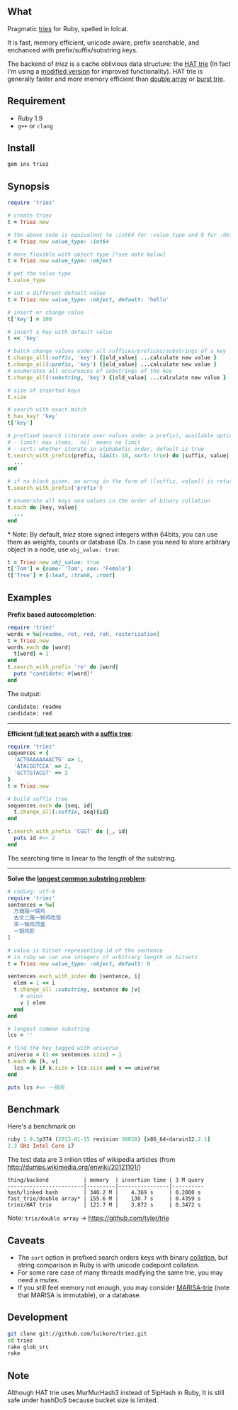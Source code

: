 ## What

Pragmatic [tries](http://en.wikipedia.org/wiki/Trie) for Ruby, spelled in lolcat.

It is fast, memory efficient, unicode aware, prefix searchable, and enchanced with prefix/suffix/substring keys.

The backend of *triez* is a cache oblivious data structure: the [HAT trie](https://github.com/dcjones/hat-trie) (In fact I'm using a [modified version](https://github.com/luikore/hat-trie) for improved functionality). HAT trie is generally faster and more memory efficient than [double array](http://linux.thai.net/~thep/datrie/datrie.html) or [burst trie](http://ww2.cs.mu.oz.au/~jz/fulltext/acmtois02.pdf).

## Requirement

- Ruby 1.9
- `g++` or `clang`

## Install

``` bash
gem ins triez
```

## Synopsis

``` ruby
require 'triez'

# create triez
t = Triez.new

# the above code is equivalent to :int64 for :value_type and 0 for :default
t = Triez.new value_type: :int64

# more flexible with object type [*see note below]
t = Triez.new value_type: :object

# get the value type
t.value_type

# set a different default value
t = Triez.new value_type: :object, default: 'hello'

# insert or change value
t['key'] = 100

# insert a key with default value
t << 'key'

# batch change values under all suffices/prefices/substrings of a key
t.change_all(:suffix, 'key') {|old_value| ...calculate new value }
t.change_all(:prefix, 'key') {|old_value| ...calculate new value }
# enumerates all occurences of substrings of the key
t.change_all(:substring, 'key') {|old_value| ...calculate new value }

# size of inserted keys
t.size

# search with exact match
t.has_key? 'key'
t['key']

# prefixed search (iterate over values under a prefix), available options are:
# - limit: max items, `nil` means no limit
# - sort: whether iterate in alphabetic order, default is true
t.search_with_prefix(prefix, limit: 10, sort: true) do |suffix, value|
  ...
end

# if no block given, an array in the form of [[suffix, value]] is returned
t.search_with_prefix('prefix')

# enumerate all keys and values in the order of binary collation
t.each do |key, value|
  ...
end
```

\* Note: By default, *triez* store signed integers within 64bits, you can use them as weights, counts or database IDs. In case you need to store arbitrary object in a node, use `obj_value: true`:

``` ruby
t = Triez.new obj_value: true
t['Tom'] = {name: 'Tom', sex: 'Female'}
t['Tree'] = [:leaf, :trunk, :root]
```

## Examples

**Prefix based autocompletion**:

``` ruby
require 'triez'
words = %w[readme, rot, red, rah, rasterization]
t = Triez.new
words.each do |word|
  t[word] = 1
end
t.search_with_prefix 're' do |word|
  puts "candidate: #{word}"
end
```

The output:

```bash
candidate: readme
candidate: red
```

---

**Efficient [full text search](https://en.wikipedia.org/wiki/Full_text_search) with a [suffix tree](https://en.wikipedia.org/wiki/Suffix_tree)**:

``` ruby
require 'triez'
sequences = {
  'ACTGAAAAAAACTG' => 1,
  'ATACGGTCCA' => 2,
  'GCTTGTACGT' => 3
}
t = Triez.new

# build suffix tree
sequences.each do |seq, id|
  t.change_all(:suffix, seq){id}
end

t.search_with_prefix 'CGGT' do |_, id|
  puts id #=> 2
end
```

The searching time is linear to the length of the substring.

---

**Solve the [longest common substring problem](https://en.wikipedia.org/wiki/Longest_common_substring_problem)**:

``` ruby
# coding: utf-8
require 'triez'
sentences = %w[
  万塘路一锅鸡
  去文二路一锅鸡吃饭
  来一锅鸡顶盒
  一锅鸡胗
]

# value is bitset representing id of the sentence
# in ruby we can use integers of arbitrary length as bitsets
t = Triez.new value_type: :object, default: 0

sentences.each_with_index do |sentence, i|
  elem = 1 << i
  t.change_all :substring, sentence do |v|
    # union
    v | elem
  end
end

# longest common substring
lcs = ''

# find the key tagged with universe
universe = (1 << sentences.size) - 1
t.each do |k, v|
  lcs = k if k.size > lcs.size and v == universe
end

puts lcs #=> 一锅鸡
```

## Benchmark

Here's a benchmark on

```ruby
ruby 1.9.3p374 (2013-01-15 revision 38858) [x86_64-darwin12.2.1]
2.3 GHz Intel Core i7
```

The test data are 3 milion titles of wikipedia articles (from http://dumps.wikimedia.org/enwiki/20121101/)

```
thing/backend           | memory  | insertion time | 3 M query
------------------------|---------|----------------|----------
hash/linked hash        | 340.2 M |    4.369 s     | 0.2800 s
fast_trie/double array* | 155.6 M |    130.7 s     | 0.4359 s
triez/HAT trie          | 121.7 M |    3.872 s     | 0.3472 s
```

Note: `trie/double array` -> https://github.com/tyler/trie

## Caveats

- The `sort` option in prefixed search orders keys with binary [collation](https://en.wikipedia.org/wiki/Collation), but string comparison in Ruby is with unicode codepoint collation.
- For some rare case of many threads modifying the same trie, you may need a mutex.
- If you still feel memory not enough, you may consider [MARISA-trie](https://code.google.com/p/marisa-trie/) (note that MARISA is immutable), or a database.

## Development

``` bash
git clone git://github.com/luikore/triez.git
cd triez
rake glob_src
rake
```

## Note

Although HAT trie uses MurMurHash3 instead of SipHash in Ruby, It is still safe under hashDoS because bucket size is limited.
